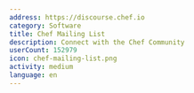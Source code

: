 ```yaml
---
address: https://discourse.chef.io
category: Software
title: Chef Mailing List
description: Connect with the Chef Community
userCount: 152979
icon: chef-mailing-list.png
activity: medium
language: en
---
```

